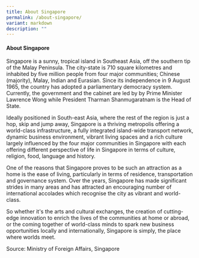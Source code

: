```yaml
---
title: About Singapore
permalink: /about-singapore/
variant: markdown
description: ""
---
```

#### **About Singapore**
Singapore is a sunny, tropical island in Southeast Asia, off the southern tip of the Malay Peninsula. The city-state is 710 square kilometres and inhabited by five million people from four major communities; Chinese (majority), Malay, Indian and Eurasian. Since its independence in 9 August 1965, the country has adopted a parliamentary democracy system. Currently, the government and the cabinet <a href="https://www.pmo.gov.sg/the-cabinet" target="_blank"></a> are led by by Prime Minister Lawrence Wong while President Tharman Shanmugaratnam is the Head of State.
 
Ideally positioned in South-east Asia, where the rest of the region is just a hop, skip and jump away, Singapore is a thriving metropolis offering a world-class infrastructure, a fully integrated island-wide transport network, dynamic business environment, vibrant living spaces and a rich culture largely influenced by the four major communities in Singapore with each offering different perspective of life in Singapore in terms of culture, religion, food, language and history.&nbsp;

One of the reasons that Singapore proves to be such an attraction as a home is the ease of living, particularly in terms of residence, transportation and governance system. Over the years, Singapore has made significant strides in many areas and has attracted an encouraging number of international accolades which recognise the city as vibrant and world-class.&nbsp;

So whether it's the arts and cultural exchanges, the creation of cutting-edge innovation to enrich the lives of the communities at home or abroad, or the coming together of world-class minds to spark new business opportunities locally and internationally, Singapore is simply, the place where worlds meet.
 
Source: Ministry of Foreign Affairs, Singapore <a href="https://www.mfa.gov.sg/Overseas-Mission/Ministry-of-Foreign-Affairs---Permanent-Mission-of-the-Republic-of-Singapore/About-Singapore" target="_blank"></a>